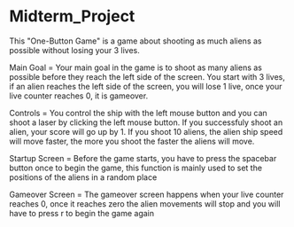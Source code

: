 # Midterm_Project

This "One-Button Game" is a game about shooting as much aliens as possible without losing your 3 lives. 

Main Goal = 
Your main goal in the game is to shoot as many aliens as possible before they reach the left side of the screen. You start with 3 lives, if an alien reaches the left side of the screen, you will lose 1 live, once your live counter reaches 0, it is gameover.

Controls = 
You control the ship with the left mouse button and you can shoot a laser by clicking the left mouse button. If you successfuly shoot an alien, your score will go up by 1. If you shoot 10 aliens, the alien ship speed will move faster, the more you shoot the faster the aliens will move.

Startup Screen = Before the game starts, you have to press the spacebar button once to begin the game, this function is mainly used to set the positions of the aliens in a random place 

Gameover Screen = The gameover screen happens when your live counter reaches 0, once it reaches zero the alien movements will stop and you will have to press r to begin the game again
